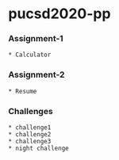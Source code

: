 # pucsd2020-pp

### Assignment-1
	* Calculator
### Assignment-2
	* Resume
### Challenges
	* challenge1
	* challenge2
	* challenge3
	* night challenge
